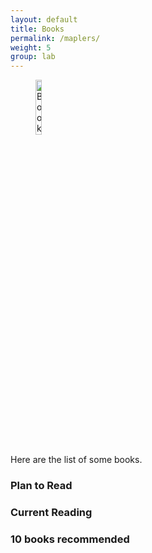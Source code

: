 ```yaml
---
layout: default
title: Books
permalink: /maplers/
weight: 5
group: lab
---
```


<figure>
	<img style="display=inline-block" width="15%" src="{{ "/resources/images/book.jpeg" |  prepend: site.baseurl }}" alt="Book Reading" />
</figure>

Here are the list of some books.



### Plan to Read

### Current Reading


### 10 books recommended 

